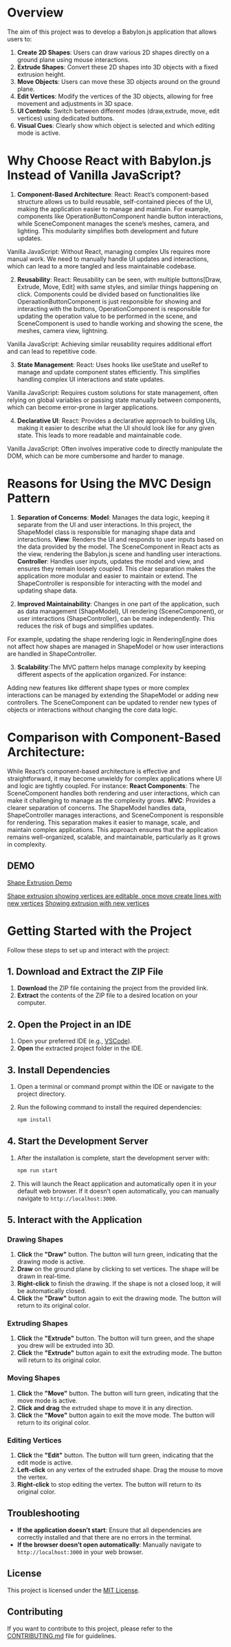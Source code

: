 # Overview

The aim of this project was to develop a Babylon.js application that allows users to:

1. **Create 2D Shapes**: Users can draw various 2D shapes directly on a ground plane using mouse interactions.
2. **Extrude Shapes**: Convert these 2D shapes into 3D objects with a fixed extrusion height.
3. **Move Objects**: Users can move these 3D objects around on the ground plane.
4. **Edit Vertices**: Modify the vertices of the 3D objects, allowing for free movement and adjustments in 3D space.
5. **UI Controls**: Switch between different modes (draw,extrude, move, edit vertices) using dedicated buttons.
6. **Visual Cues**: Clearly show which object is selected and which editing mode is active.

# Why Choose React with Babylon.js Instead of Vanilla JavaScript?

1. **Component-Based Architecture**:
   React: React’s component-based structure allows us to build reusable, self-contained pieces of the UI, making the application easier to manage and maintain. For example, components like OperationButtonComponent handle button interactions, while SceneComponent manages the scene’s meshes, camera, and lighting. This modularity simplifies both development and future updates.

Vanilla JavaScript: Without React, managing complex UIs requires more manual work. We need to manually handle UI updates and interactions, which can lead to a more tangled and less maintainable codebase.

2. **Reusability**:
   React: Reusability can be seen, with multiple buttons[Draw, Extrude, Move, Edit] with same styles, and similar things happening on click. Components could be divided based on functionalities like OperaationButtonComponent is just responsible for showing and interacting with the buttons, OperationComponent is responsible for updating the operation value to be performed in the scene, and SceneComponent is used to handle working and showing the scene, the meshes, camera view, lightning.

Vanilla JavaScript: Achieving similar reusability requires additional effort and can lead to repetitive code.

3. **State Management**:
   React: Uses hooks like useState and useRef to manage and update component states efficiently. This simplifies handling complex UI interactions and state updates.

Vanilla JavaScript: Requires custom solutions for state management, often relying on global variables or passing state manually between components, which can become error-prone in larger applications.

4. **Declarative UI**:
   React: Provides a declarative approach to building UIs, making it easier to describe what the UI should look like for any given state. This leads to more readable and maintainable code.

Vanilla JavaScript: Often involves imperative code to directly manipulate the DOM, which can be more cumbersome and harder to manage.

# Reasons for Using the MVC Design Pattern

1. **Separation of Concerns**:
   **Model**: Manages the data logic, keeping it separate from the UI and user interactions. In this project, the ShapeModel class is responsible for managing shape data and interactions.
   **View**: Renders the UI and responds to user inputs based on the data provided by the model. The SceneComponent in React acts as the view, rendering the Babylon.js scene and handling user interactions.
   **Controller**: Handles user inputs, updates the model and view, and ensures they remain loosely coupled. This clear separation makes the application more modular and easier to maintain or extend. The ShapeController is responsible for interacting with the model and updating shape data.

2. **Improved Maintainability**: Changes in one part of the application, such as data management (ShapeModel), UI rendering (SceneComponent), or user interactions (ShapeController), can be made independently. This reduces the risk of bugs and simplifies updates.

For example, updating the shape rendering logic in RenderingEngine does not affect how shapes are managed in ShapeModel or how user interactions are handled in ShapeController.

3. **Scalability**:The MVC pattern helps manage complexity by keeping different aspects of the application organized. For instance:

Adding new features like different shape types or more complex interactions can be managed by extending the ShapeModel or adding new controllers.
The SceneComponent can be updated to render new types of objects or interactions without changing the core data logic.

# Comparison with Component-Based Architecture:

While React’s component-based architecture is effective and straightforward, it may become unwieldy for complex applications where UI and logic are tightly coupled. For instance:
**React Components**: The SceneComponent handles both rendering and user interactions, which can make it challenging to manage as the complexity grows.
**MVC**: Provides a clearer separation of concerns. The ShapeModel handles data, ShapeController manages interactions, and SceneComponent is responsible for rendering. This separation makes it easier to manage, scale, and maintain complex applications.
This approach ensures that the application remains well-organized, scalable, and maintainable, particularly as it grows in complexity.


## DEMO
[Shape Extrusion Demo](https://www.loom.com/share/ae78b6f1411d43b0908cf1769f28f380)

[Shape extrusion showing vertices are editable, once move create lines with new vertices](https://www.loom.com/share/342b9aa8a86748f982b7350ca45a7d8e)
[Showing extrusion with new vertices](https://www.loom.com/share/7d73ccda929f440db78946c4de8f5cb6)

# Getting Started with the Project

Follow these steps to set up and interact with the project:

## 1. Download and Extract the ZIP File

1. **Download** the ZIP file containing the project from the provided link.
2. **Extract** the contents of the ZIP file to a desired location on your computer.

## 2. Open the Project in an IDE

1. Open your preferred IDE (e.g., [VSCode](https://code.visualstudio.com/)).
2. **Open** the extracted project folder in the IDE.

## 3. Install Dependencies

1. Open a terminal or command prompt within the IDE or navigate to the project directory.
2. Run the following command to install the required dependencies:

    ```bash
    npm install
    ```

## 4. Start the Development Server

1. After the installation is complete, start the development server with:

    ```bash
    npm run start
    ```

2. This will launch the React application and automatically open it in your default web browser. If it doesn’t open automatically, you can manually navigate to `http://localhost:3000`.

## 5. Interact with the Application

### Drawing Shapes

1. **Click** the **"Draw"** button. The button will turn green, indicating that the drawing mode is active.
2. **Draw** on the ground plane by clicking to set vertices. The shape will be drawn in real-time.
3. **Right-click** to finish the drawing. If the shape is not a closed loop, it will be automatically closed.
4. **Click** the **"Draw"** button again to exit the drawing mode. The button will return to its original color.

### Extruding Shapes

1. **Click** the **"Extrude"** button. The button will turn green, and the shape you drew will be extruded into 3D.
2. **Click** the **"Extrude"** button again to exit the extruding mode. The button will return to its original color.

### Moving Shapes

1. **Click** the **"Move"** button. The button will turn green, indicating that the move mode is active.
2. **Click and drag** the extruded shape to move it in any direction.
3. **Click** the **"Move"** button again to exit the move mode. The button will return to its original color.

### Editing Vertices

1. **Click** the **"Edit"** button. The button will turn green, indicating that the edit mode is active.
2. **Left-click** on any vertex of the extruded shape. Drag the mouse to move the vertex.
3. **Right-click** to stop editing the vertex. The button will return to its original color.

## Troubleshooting

- **If the application doesn’t start**: Ensure that all dependencies are correctly installed and that there are no errors in the terminal.
- **If the browser doesn’t open automatically**: Manually navigate to `http://localhost:3000` in your web browser.

## License

This project is licensed under the [MIT License](./LICENSE).

## Contributing

If you want to contribute to this project, please refer to the [CONTRIBUTING.md](./CONTRIBUTING.md) file for guidelines.
